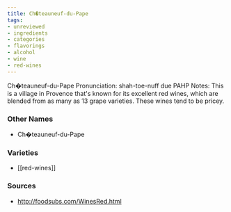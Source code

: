 ```yaml
---
title: Ch�teauneuf-du-Pape
tags:
- unreviewed
- ingredients
- categories
- flavorings
- alcohol
- wine
- red-wines
---
```

Ch�teauneuf-du-Pape Pronunciation: shah-toe-nuff due PAHP Notes: This is a village in Provence that's known for its excellent red wines, which are blended from as many as 13 grape varieties. These wines tend to be pricey.

### Other Names

* Ch�teauneuf-du-Pape

### Varieties

* [[red-wines]]

### Sources
* http://foodsubs.com/WinesRed.html
